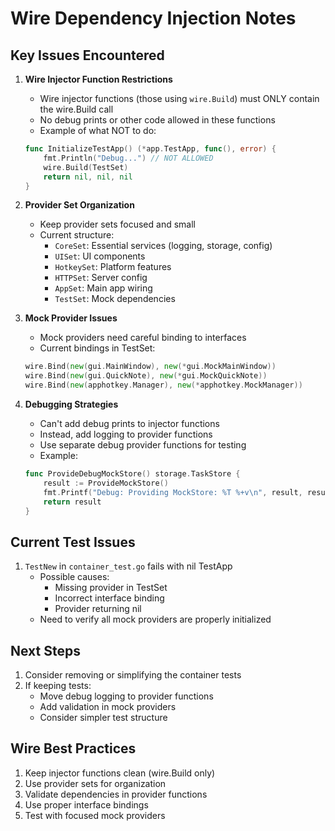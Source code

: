 # Wire Dependency Injection Notes

## Key Issues Encountered

1. **Wire Injector Function Restrictions**
   - Wire injector functions (those using `wire.Build`) must ONLY contain the wire.Build call
   - No debug prints or other code allowed in these functions
   - Example of what NOT to do:
   ```go
   func InitializeTestApp() (*app.TestApp, func(), error) {
       fmt.Println("Debug...") // NOT ALLOWED
       wire.Build(TestSet)
       return nil, nil, nil
   }
   ```

2. **Provider Set Organization**
   - Keep provider sets focused and small
   - Current structure:
     - `CoreSet`: Essential services (logging, storage, config)
     - `UISet`: UI components
     - `HotkeySet`: Platform features
     - `HTTPSet`: Server config
     - `AppSet`: Main app wiring
     - `TestSet`: Mock dependencies

3. **Mock Provider Issues**
   - Mock providers need careful binding to interfaces
   - Current bindings in TestSet:
   ```go
   wire.Bind(new(gui.MainWindow), new(*gui.MockMainWindow))
   wire.Bind(new(gui.QuickNote), new(*gui.MockQuickNote))
   wire.Bind(new(apphotkey.Manager), new(*apphotkey.MockManager))
   ```

4. **Debugging Strategies**
   - Can't add debug prints to injector functions
   - Instead, add logging to provider functions
   - Use separate debug provider functions for testing
   - Example:
   ```go
   func ProvideDebugMockStore() storage.TaskStore {
       result := ProvideMockStore()
       fmt.Printf("Debug: Providing MockStore: %T %+v\n", result, result)
       return result
   }
   ```

## Current Test Issues

1. `TestNew` in `container_test.go` fails with nil TestApp
   - Possible causes:
     - Missing provider in TestSet
     - Incorrect interface binding
     - Provider returning nil
   - Need to verify all mock providers are properly initialized

## Next Steps

1. Consider removing or simplifying the container tests
2. If keeping tests:
   - Move debug logging to provider functions
   - Add validation in mock providers
   - Consider simpler test structure

## Wire Best Practices

1. Keep injector functions clean (wire.Build only)
2. Use provider sets for organization
3. Validate dependencies in provider functions
4. Use proper interface bindings
5. Test with focused mock providers 